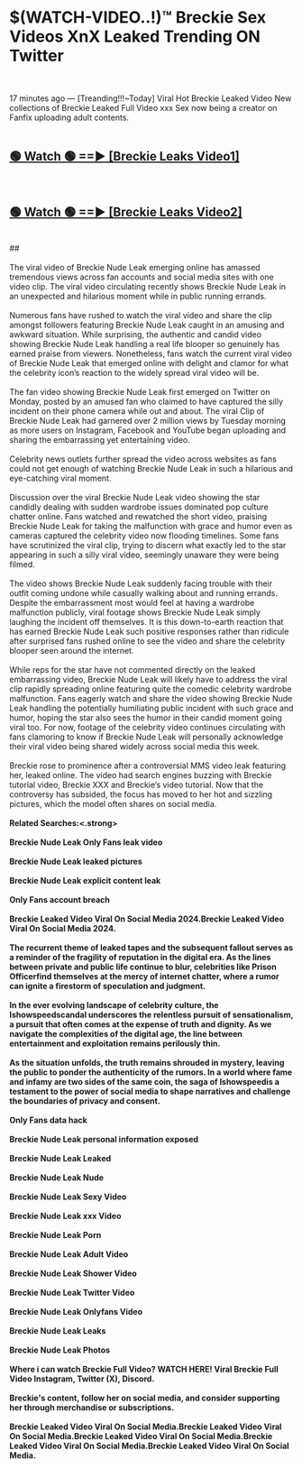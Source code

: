 # $(WATCH-VIDEO..!)™ Breckie Sex Videos XnX Leaked Trending ON Twitter<br>
<br>

17 minutes ago — [Treanding!!!~Today] Viral Hot Breckie Leaked Video New collections of Breckie Leaked Full Video xxx Sex now being a creator on Fanfix uploading adult contents.
<br>
 <br>

##  <a href="https://best2vid.blogspot.com?title=Breckie">🟢 Watch 🟢 ==► [Breckie Leaks Video1]</a><br>
  <br>

##  <a href="https://best2vid.blogspot.com?title=Breckie">🟢 Watch 🟢 ==► [Breckie Leaks Video2]</a><br>
  <br>
  ##
  <br>
  <br>
The viral video of Breckie Nude Leak emerging online has amassed tremendous views across fan accounts and social media sites with one video clip. The viral video circulating recently shows Breckie Nude Leak in an unexpected and hilarious moment while in public running errands.
<br><br>
Numerous fans have rushed to watch the viral video and share the clip amongst followers featuring Breckie Nude Leak caught in an amusing and awkward situation. While surprising, the authentic and candid video showing Breckie Nude Leak handling a real life blooper so genuinely has earned praise from viewers. Nonetheless, fans watch the current viral video of Breckie Nude Leak that emerged online with delight and clamor for what the celebrity icon’s reaction to the widely spread viral video will be.
<br><br>
The fan video showing Breckie Nude Leak first emerged on Twitter on Monday, posted by an amused fan who claimed to have captured the silly incident on their phone camera while out and about. The viral Clip of Breckie Nude Leak had garnered over 2 million views by Tuesday morning as more users on Instagram, Facebook and YouTube began uploading and sharing the embarrassing yet entertaining video.
<br><br>
Celebrity news outlets further spread the video across websites as fans could not get enough of watching Breckie Nude Leak in such a hilarious and eye-catching viral moment.
<br><br>
Discussion over the viral Breckie Nude Leak video showing the star candidly dealing with sudden wardrobe issues dominated pop culture chatter online. Fans watched and rewatched the short video, praising Breckie Nude Leak for taking the malfunction with grace and humor even as cameras captured the celebrity video now flooding timelines. Some fans have scrutinized the viral clip, trying to discern what exactly led to the star appearing in such a silly viral video, seemingly unaware they were being filmed.
<br><br>
The video shows Breckie Nude Leak suddenly facing trouble with their outfit coming undone while casually walking about and running errands. Despite the embarrassment most would feel at having a wardrobe malfunction publicly, viral footage shows Breckie Nude Leak simply laughing the incident off themselves. It is this down-to-earth reaction that has earned Breckie Nude Leak such positive responses rather than ridicule after surprised fans rushed online to see the video and share the celebrity blooper seen around the internet.
<br><br>
While reps for the star have not commented directly on the leaked embarrassing video, Breckie Nude Leak will likely have to address the viral clip rapidly spreading online featuring quite the comedic celebrity wardrobe malfunction. Fans eagerly watch and share the video showing Breckie Nude Leak handling the potentially humiliating public incident with such grace and humor, hoping the star also sees the humor in their candid moment going viral too. For now, footage of the celebrity video continues circulating with fans clamoring to know if Breckie Nude Leak will personally acknowledge their viral video being shared widely across social media this week.
<br><br>
Breckie rose to prominence after a controversial MMS video leak featuring her, leaked online. The video had search engines buzzing with Breckie tutorial video, Breckie XXX and Breckie’s video tutorial. Now that the controversy has subsided, the focus has moved to her hot and sizzling pictures, which the model often shares on social media.
<br><br>
<strong>Related Searches:<.strong>
<br><br>
Breckie Nude Leak Only Fans leak video
<br><br>
Breckie Nude Leak leaked pictures
<br><br>
Breckie Nude Leak explicit content leak
<br><br>
Only Fans account breach
<br><br>
Breckie Leaked Video Viral On Social Media 2024.Breckie Leaked Video Viral On Social Media 2024.
<br><br>
The recurrent theme of leaked tapes and the subsequent fallout serves as a reminder of the fragility of reputation in the digital era. As the lines between private and public life continue to blur, celebrities like Prison Officerfind themselves at the mercy of internet chatter, where a rumor can ignite a firestorm of speculation and judgment.
<br><br>
In the ever evolving landscape of celebrity culture, the Ishowspeedscandal underscores the relentless pursuit of sensationalism, a pursuit that often comes at the expense of truth and dignity. As we navigate the complexities of the digital age, the line between entertainment and exploitation remains perilously thin.
<br><br>
As the situation unfolds, the truth remains shrouded in mystery, leaving the public to ponder the authenticity of the rumors. In a world where fame and infamy are two sides of the same coin, the saga of Ishowspeedis a testament to the power of social media to shape narratives and challenge the boundaries of privacy and consent.
<br><br>
Only Fans data hack
<br><br>
Breckie Nude Leak personal information exposed
<br><br>
Breckie Nude Leak Leaked
<br><br>
Breckie Nude Leak Nude
<br><br>
Breckie Nude Leak Sexy Video
<br><br>
Breckie Nude Leak xxx Video
<br><br>
Breckie Nude Leak Porn
<br><br>
Breckie Nude Leak Adult Video
<br><br>
Breckie Nude Leak Shower Video
<br><br>
Breckie Nude Leak Twitter Video
<br><br>
Breckie Nude Leak Onlyfans Video
<br><br>
Breckie Nude Leak Leaks
<br><br>
Breckie Nude Leak Photos
<br><br>
Where i can watch Breckie Full Video? WATCH HERE! Viral Breckie Full Video Instagram, Twitter (X), Discord.
<br><br>
Breckie's content, follow her on social media, and consider supporting her through merchandise or subscriptions.
<br><br>
Breckie Leaked Video Viral On Social Media.Breckie Leaked Video Viral On Social Media.Breckie Leaked Video Viral On Social Media.Breckie Leaked Video Viral On Social Media.Breckie Leaked Video Viral On Social Media.